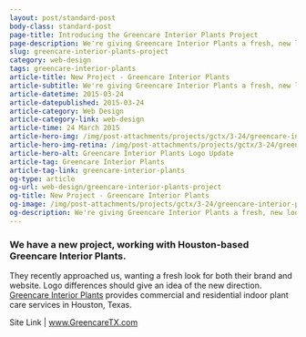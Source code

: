 ```yaml
---
layout: post/standard-post
body-class: standard-post
page-title: Introducing the Greencare Interior Plants Project
page-description: We're giving Greencare Interior Plants a fresh, new look
slug: greencare-interior-plants-project
category: web-design
tags: greencare-interior-plants
article-title: New Project - Greencare Interior Plants
article-subtitle: We're giving Greencare Interior Plants a fresh, new look
article-datetime: 2015-03-24
article-datepublished: 2015-03-24
article-category: Web Design
article-category-link: web-design
article-time: 24 March 2015
article-hero-img: /img/post-attachments/projects/gctx/3-24/greencare-interior-plants-hero.png
article-hero-img-retina: /img/post-attachments/projects/gctx/3-24/greencare-interior-plants-hero@2x.png
article-hero-alt: Greencare Interior Plants Logo Update
article-tag: Greencare Interior Plants
article-tag-link: greencare-interior-plants
og-type: article
og-url: web-design/greencare-interior-plants-project
og-title: New Project - Greencare Interior Plants
og-image: /img/post-attachments/projects/gctx/3-24/greencare-interior-plants-hero.png
og-description: We're giving Greencare Interior Plants a fresh, new look
---
```

<div class="row margin-bottom">
	<h3 class="margin-bottom">We have a new project, working with Houston-based Greencare Interior Plants.</h3>
	<p>They recently approached us, wanting a fresh look for both their brand and website. Logo differences should give an idea of the new direction. <a href="http://greencaretx.com" class="simple" target="_blank">Greencare Interior Plants</a> provides commercial and residential indoor plant care services in Houston, Texas.</p>
</div>
<div class="row">
	<p class="header">Site Link | <a href="http://greencaretx.com" class="simple" target="_blank">www.GreencareTX.com</a></p>
</div>